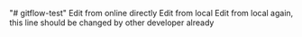 "# gitflow-test" 
Edit from online directly
Edit from local
Edit from local again, this line should be changed by other developer already
